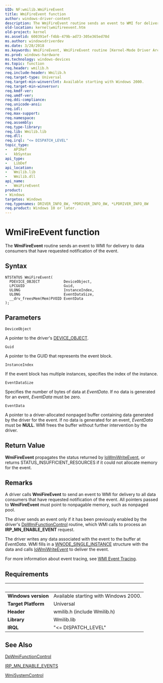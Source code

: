 ```yaml
---
UID: NF:wmilib.WmiFireEvent
title: WmiFireEvent function
author: windows-driver-content
description: The WmiFireEvent routine sends an event to WMI for delivery to data consumers that have requested notification of the event.
old-location: kernel\wmifireevent.htm
old-project: kernel
ms.assetid: 600391ef-f4bb-479b-ad73-305e365ed70d
ms.author: windowsdriverdev
ms.date: 3/28/2018
ms.keywords: WmiFireEvent, WmiFireEvent routine [Kernel-Mode Driver Architecture], k902_bae3b7d7-89d9-4ab9-8f26-2bd12e6b6caa.xml, kernel.wmifireevent, wmilib/WmiFireEvent
ms.prod: windows-hardware
ms.technology: windows-devices
ms.topic: function
req.header: wmilib.h
req.include-header: Wmilib.h
req.target-type: Universal
req.target-min-winverclnt: Available starting with Windows 2000.
req.target-min-winversvr: 
req.kmdf-ver: 
req.umdf-ver: 
req.ddi-compliance: 
req.unicode-ansi: 
req.idl: 
req.max-support: 
req.namespace: 
req.assembly: 
req.type-library: 
req.lib: Wmilib.lib
req.dll: 
req.irql: "<= DISPATCH_LEVEL"
topic_type:
-	APIRef
-	kbSyntax
api_type:
-	LibDef
api_location:
-	Wmilib.lib
-	Wmilib.dll
api_name:
-	WmiFireEvent
product:
- Windows
targetos: Windows
req.typenames: DRIVER_INFO_8W, *PDRIVER_INFO_8W, *LPDRIVER_INFO_8W
req.product: Windows 10 or later.
---
```



# WmiFireEvent function
The <b>WmiFireEvent</b> routine sends an event to WMI for delivery to data consumers that have requested notification of the event.

## Syntax

```
NTSTATUS WmiFireEvent(
  PDEVICE_OBJECT           DeviceObject,
  LPCGUID                  Guid,
  ULONG                    InstanceIndex,
  ULONG                    EventDataSize,
  __drv_freesMem(Mem)PVOID EventData
);
```

## Parameters

`DeviceObject`

A pointer to the driver's <a href="https://msdn.microsoft.com/library/windows/hardware/ff543147">DEVICE_OBJECT</a>.

`Guid`

A pointer to the GUID that represents the event block.

`InstanceIndex`

If the event block has multiple instances, specifies the index of the instance.

`EventDataSize`

Specifies the number of bytes of data at <i>EventData</i>. If no data is generated for an event, <i>EventData</i> must be zero.

`EventData`

A pointer to a driver-allocated nonpaged buffer containing data generated by the driver for the event. If no data is generated for an event, <i>EventData</i> must be <b>NULL</b>. WMI frees the buffer without further intervention by the driver.


## Return Value

<b>WmiFireEvent</b> propagates the status returned by <a href="https://msdn.microsoft.com/library/windows/hardware/ff550520">IoWmiWriteEvent</a>, or returns STATUS_INSUFFICIENT_RESOURCES if it could not allocate memory for the event.

## Remarks

A driver calls <b>WmiFireEvent</b> to send an event to WMI for delivery to all data consumers that have requested notification of the event. All pointers passed to <b>WmiFireEvent</b> must point to nonpagable memory, such as nonpaged pool.

The driver sends an event only if it has been previously enabled by the driver's <a href="https://msdn.microsoft.com/library/windows/hardware/ff544094">DpWmiFunctionControl</a> routine, which WMI calls to process an <b>IRP_MN_ENABLE_EVENT</b> request.

The driver writes any data associated with the event to the buffer at <i>EventData</i>. WMI fills in a <a href="https://msdn.microsoft.com/library/windows/hardware/ff566377">WNODE_SINGLE_INSTANCE</a> structure with the data and calls <a href="https://msdn.microsoft.com/library/windows/hardware/ff550520">IoWmiWriteEvent</a> to deliver the event.

For more information about event tracing, see <a href="https://msdn.microsoft.com/library/windows/hardware/ff566350">WMI Event Tracing</a>.

## Requirements
| &nbsp; | &nbsp; |
| ---- |:---- |
| **Windows version** | Available starting with Windows 2000.  |
| **Target Platform** | Universal |
| **Header** | wmilib.h (include Wmilib.h) |
| **Library** | Wmilib.lib |
| **IRQL** | "<= DISPATCH_LEVEL" |

## See Also

<a href="https://msdn.microsoft.com/library/windows/hardware/ff544094">DpWmiFunctionControl</a>



<a href="https://msdn.microsoft.com/library/windows/hardware/ff550859">IRP_MN_ENABLE_EVENTS</a>



<a href="https://msdn.microsoft.com/library/windows/hardware/ff565834">WmiSystemControl</a>